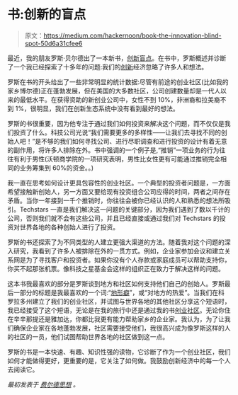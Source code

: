 # 书:创新的盲点

> 原文：<https://medium.com/hackernoon/book-the-innovation-blind-spot-50d6a31cfee6>

最近，我的朋友罗斯·贝尔德出了一本新书，[创新盲点](http://amzn.to/2xKgRAc)。在书中，罗斯概述并诊断了一个我已经探索了十多年的问题:我们的[创新](https://hackernoon.com/tagged/innovation)经济忽略了许多人和想法。

罗斯在书的开头给出了一些非常明显的统计数据:尽管有前途的创业社区(比如我的家乡博尔德)正在蓬勃发展，但在美国的大多数社区，公司创建数量却是一代人以来的最低水平。在获得资助的新创业公司中，女性不到 10%，非洲裔和拉美裔不到 1%，很明显，我们在创新生态系统中没有看到最好的想法。

罗斯的书很重要，因为他专注于通过我们如何投资来解决这个问题，而不仅仅是我们投资了什么。科技公司光说“我们需要更多的多样性——让我们去寻找不同的创始人吧！”是不够的我们如何寻找公司、进行尽职调查和进行投资的设计有着无意的副作用，将许多人排除在外。书中强调的一个例子是,“推销”一项业务的行为往往有利于男性(沃顿商学院的一项研究表明，男性比女性更有可能通过推销完全相同的业务筹集到 60%的资金。。)

我一直在思考如何设计更具包容性的创业社区。一个典型的投资者问题是，一方面希望接触新创始人，另一方面又要给现有投资组合公司应得的时间，两者之间存在矛盾。当你一年接到一千个推销时，你往往会被你已经认识的人和熟悉的想法所吸引。Techstars 一直是我们解决这一问题的关键部分，因为我们遇到了数以千计的公司，否则我们就不会有这些公司，并且已经直接或通过我们对 Techstars 的投资对世界各地的各种创始人进行了投资。

罗斯的书还探索了为不同类型的人建立更强大渠道的方法。随着我对这个问题的深入研究，我看到了许多人被排除在外的一贯方式。例如，企业家参加会议和建立关系网是为了寻找客户和投资者。如果你没有个人存款或家庭成员可以帮助支持你，你买不起那张机票。像科技之星基金会这样的组织正在致力于解决这样的问题。

这本书我最喜欢的部分是罗斯谈到地方和社区如何支持他们自己的创始人。罗斯最后一部分的标题是我最喜欢的一个词:“[地形癖](https://en.wikipedia.org/wiki/Topophilia)”，或“对地方的热爱”。当我们在科罗拉多州建立了我们的创业社区，并试图与世界各地的其他社区分享这个短语时，我已经接受了这个短语，无论是在我的旅行中还是通过我的书[创业社区](http://amzn.to/2wzNEDe)。无论你住在辛辛那提还是雅加达，你都比我更有能力帮助家乡的企业家。我认为，为了让我们确保企业家在各地蓬勃发展，社区需要接受他们，我很高兴成为像罗斯这样的人的社区的一员，他们试图帮助世界各地的社区做到这一点。

罗斯的书是一本快速、有趣、知识性强的读物，它诊断了作为一个创业社区，我们如何才能做得更好，更重要的是，它关注了如何做。我鼓励创新经济中的每一个人去阅读它。

*最初发表于* [*费尔德思想*](https://www.feld.com/archives/2017/10/book-innovation-blind-spot.html) *。*